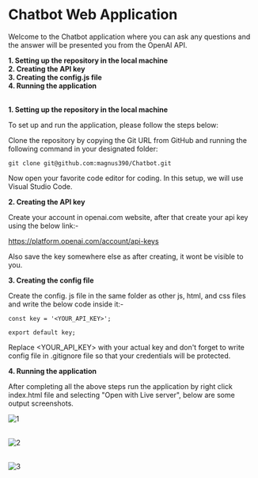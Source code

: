 # Chatbot Web Application

Welcome to the Chatbot application where you can ask any questions and the answer will be presented you from the OpenAI API.

**1.  Setting up the repository in the local machine**<br/>
**2.  Creating the API key**<br/>
**3.  Creating the config.js file**<br/>
**4.  Running the application**<br/><br/>

**1. Setting up the repository in the local machine**

To set up and run the application, please follow the steps below:

Clone the repository by copying the Git URL from GitHub and running the following command in your designated folder:

```
git clone git@github.com:magnus390/Chatbot.git
```

Now open your favorite code editor for coding. In this setup, we will use Visual Studio Code.

**2. Creating the API key**

Create your account in openai.com website, after that create your api key using the below link:-

https://platform.openai.com/account/api-keys

Also save the key somewhere else as after creating, it wont be visible to you.

**3. Creating the config file**

Create the config. js file in the same folder as other js, html, and css files and write the below code inside it:-

```
const key = '<YOUR_API_KEY>';

export default key;
```

Replace <YOUR_API_KEY> with your actual key and don't forget to write config file in .gitignore file so that your credentials will be protected.

**4.  Running the application**

After completing all the above steps run the application by right click index.html file and selecting "Open with Live server", below are some output screenshots.

![1](https://github.com/magnus390/Chatbot/assets/30699194/d4240e20-034d-4cda-a0b2-05725bf6ac48)<br/><br/>

![2](https://github.com/magnus390/Chatbot/assets/30699194/139217f7-f707-4f5e-be9a-53344f272492)<br/><br/>

![3](https://github.com/magnus390/Chatbot/assets/30699194/afb3206e-e660-4351-a863-452b345260e0)

